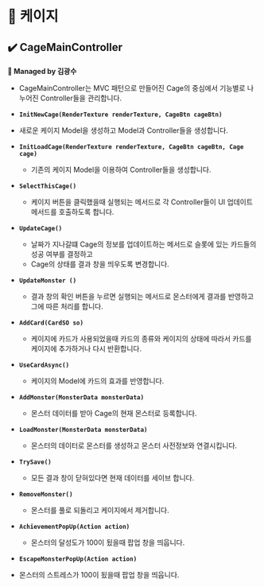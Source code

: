# 📌 케이지
## ✔️ CageMainController
**🎇 Managed by 김광수**

- CageMainController는 MVC 패턴으로 만들어진 Cage의 중심에서 기능별로 나누어진 Controller들을 관리합니다.

- **``InitNewCage(RenderTexture renderTexture, CageBtn cageBtn)``**
 - 새로운 케이지 Model을 생성하고 Model과 Controller들을 생성합니다.

- **``InitLoadCage(RenderTexture renderTexture, CageBtn cageBtn, Cage cage)``**
  - 기존의 케이지 Model을 이용하여 Controller들을 생성합니다.

- **``SelectThisCage()``**
  - 케이지 버튼을 클릭했을때 실행되는 메서드로 각 Controller들이 UI 업데이트 메서드를 호출하도록 합니다.

- **``UpdateCage()``**
  - 날짜가 지나갈떄 Cage의 정보를 업데이트하는 메서드로 슬롯에 있는 카드들의 성공 여부를 결정하고
  - Cage의 상태를 결과 창을 띄우도록 변경합니다.
    
- **``UpdateMonster ()``**
  - 결과 창의 확인 버튼을 누르면 실행되는 메서드로 몬스터에게 결과를 반영하고 그에 따른 처리를 합니다.

- **``AddCard(CardSO so)``**
  - 케이지에 카드가 사용되었을때 카드의 종류와 케이지의 상태에 따라서 카드를 케이지에 추가하거나 다시 반환합니다.
 
- **``UseCardAsync()``**
  - 케이지의 Model에 카드의 효과를 반영합니다.
 
- **``AddMonster(MonsterData monsterData)``**
  - 몬스터 데이터를 받아 Cage의 현재 몬스터로 등록합니다.
 
- **``LoadMonster(MonsterData monsterData)``**
  - 몬스터의 데이터로 몬스터를 생성하고 몬스터 사전정보와 연결시킵니다.

- **``TrySave()``**
  - 모든 결과 창이 닫혀있다면 현재 데이터를 세이브 합니다.
 
- **``RemoveMonster()``**
  - 몬스터를 풀로 되돌리고 케이지에서 제거합니다.

- **``AchievementPopUp(Action action)``**
  - 몬스터의 달성도가 100이 됬을때 팝업 창을 띄웁니다.
    
- **``EscapeMonsterPopUp(Action action)``**
 - 몬스터의 스트레스가 100이 됬을때 팝업 창을 띄웁니다.
